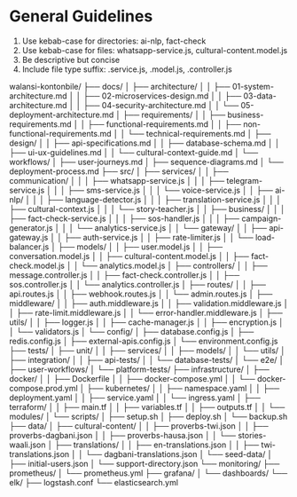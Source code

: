 # General Guidelines

1. Use kebab-case for directories: ai-nlp, fact-check
2. Use kebab-case for files: whatsapp-service.js, cultural-content.model.js
3. Be descriptive but concise
4. Include file type suffix: .service.js, .model.js, .controller.js

walansi-kontonbile/
├── docs/
│   ├── architecture/
│   │   ├── 01-system-architecture.md
│   │   ├── 02-microservices-design.md
│   │   ├── 03-data-architecture.md
│   │   ├── 04-security-architecture.md
│   │   └── 05-deployment-architecture.md
│   ├── requirements/
│   │   ├── business-requirements.md
│   │   ├── functional-requirements.md
│   │   ├── non-functional-requirements.md
│   │   └── technical-requirements.md
│   ├── design/
│   │   ├── api-specifications.md
│   │   ├── database-schema.md
│   │   ├── ui-ux-guidelines.md
│   │   └── cultural-context-guide.md
│   └── workflows/
│       ├── user-journeys.md
│       ├── sequence-diagrams.md
│       └── deployment-process.md
├── src/
│   ├── services/
│   │   ├── communication/
│   │   │   ├── whatsapp-service.js
│   │   │   ├── telegram-service.js
│   │   │   ├── sms-service.js
│   │   │   └── voice-service.js
│   │   ├── ai-nlp/
│   │   │   ├── language-detector.js
│   │   │   ├── translation-service.js
│   │   │   ├── cultural-context.js
│   │   │   └── story-teacher.js
│   │   ├── business/
│   │   │   ├── fact-check-service.js
│   │   │   ├── sos-handler.js
│   │   │   ├── campaign-generator.js
│   │   │   └── analytics-service.js
│   │   └── gateway/
│   │       ├── api-gateway.js
│   │       ├── auth-service.js
│   │       ├── rate-limiter.js
│   │       └── load-balancer.js
│   ├── models/
│   │   ├── user.model.js
│   │   ├── conversation.model.js
│   │   ├── cultural-content.model.js
│   │   ├── fact-check.model.js
│   │   └── analytics.model.js
│   ├── controllers/
│   │   ├── message.controller.js
│   │   ├── fact-check.controller.js
│   │   ├── sos.controller.js
│   │   └── analytics.controller.js
│   ├── routes/
│   │   ├── api.routes.js
│   │   ├── webhook.routes.js
│   │   └── admin.routes.js
│   ├── middleware/
│   │   ├── auth.middleware.js
│   │   ├── validation.middleware.js
│   │   ├── rate-limit.middleware.js
│   │   └── error-handler.middleware.js
│   ├── utils/
│   │   ├── logger.js
│   │   ├── cache-manager.js
│   │   ├── encryption.js
│   │   └── validators.js
│   └── config/
│       ├── database.config.js
│       ├── redis.config.js
│       ├── external-apis.config.js
│       └── environment.config.js
├── tests/
│   ├── unit/
│   │   ├── services/
│   │   ├── models/
│   │   └── utils/
│   ├── integration/
│   │   ├── api-tests/
│   │   └── database-tests/
│   └── e2e/
│       ├── user-workflows/
│       └── platform-tests/
├── infrastructure/
│   ├── docker/
│   │   ├── Dockerfile
│   │   ├── docker-compose.yml
│   │   └── docker-compose.prod.yml
│   ├── kubernetes/
│   │   ├── namespace.yaml
│   │   ├── deployment.yaml
│   │   ├── service.yaml
│   │   └── ingress.yaml
│   ├── terraform/
│   │   ├── main.tf
│   │   ├── variables.tf
│   │   ├── outputs.tf
│   │   └── modules/
│   └── scripts/
│       ├── setup.sh
│       ├── deploy.sh
│       └── backup.sh
├── data/
│   ├── cultural-content/
│   │   ├── proverbs-twi.json
│   │   ├── proverbs-dagbani.json
│   │   ├── proverbs-hausa.json
│   │   └── stories-waali.json
│   ├── translations/
│   │   ├── en-translations.json
│   │   ├── twi-translations.json
│   │   └── dagbani-translations.json
│   └── seed-data/
│       ├── initial-users.json
│       └── support-directory.json
└── monitoring/
    ├── prometheus/
    │   └── prometheus.yml
    ├── grafana/
    │   └── dashboards/
    └── elk/
        ├── logstash.conf
        └── elasticsearch.yml